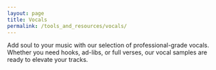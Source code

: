 ```yaml
---
layout: page
title: Vocals
permalink: /tools_and_resources/vocals/
---
```


Add soul to your music with our selection of professional-grade vocals. Whether you need hooks, ad-libs, or full verses, our vocal samples are ready to elevate your tracks.
